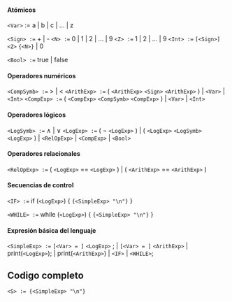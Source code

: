#### Atómicos

`<Var>` := a | b | c | ... | z

`<Sign> :=` + | -
`<N> :=` 0 | 1 | 2 | ... | 9
`<Z> :=` 1 | 2 | ... | 9
`<Int> :=` `[<Sign>]` `<Z>` `{<N>}` | 0

`<Bool> :=` true | false

#### Operadores numéricos

`<CompSymb> :=` > | <
`<ArithExp> :=` ( `<ArithExp>` `<Sign>` `<ArithExp>` ) | `<Var>` | `<Int>`
`<CompExp> :=` ( `<CompExp>` `<CompSymb>` `<CompExp>` ) | `<Var>` | `<Int>`

#### Operadores lógicos

`<LogSymb> :=`  $\land$ | $\lor$
`<LogExp> :=` ( $\neg$ `<LogExp>` ) | ( `<LogExp>` `<LogSymb>` `<LogExp>` ) | `<RelOpExp>` | `<CompExp>` | `<Bool>`

#### Operadores relacionales

`<RelOpExp> :=` ( `<LogExp>` == `<LogExp>` ) | ( `<ArithExp>` == `<ArithExp>` )

#### Secuencias de control

`<IF> :=`
	if (`<LogExp>`) {
		`{<SimpleExp> "\n"}` }

`<WHILE> :=`
	while (`<LogExp>`) {
		`{<SimpleExp> "\n"}` }
#### Expresión básica del lenguaje

`<SimpleExp> :=` `[<Var> = ]` `<LogExp>` ; | `[<Var> = ]` `<ArithExp>` | print(`<LogExp>`); | print(`<ArithExp>`) | `<IF>` | `<WHILE>`;

## Codigo completo

`<S> := {<SimpleExp> "\n"}`